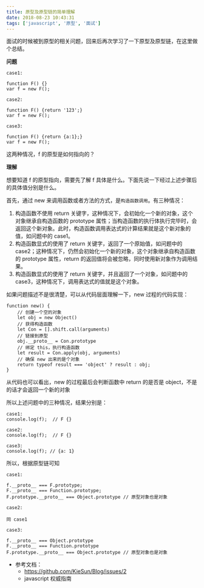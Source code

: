 ```yaml
---
title: 原型及原型链的简单理解
date: 2018-08-23 10:43:31
tags: ['javascript', '原型', '面试']
---
```


面试的时候被到原型的相关问题，回来后再次学习了一下原型及原型链，在这里做个总结。

**问题**

```
case1:

function F() {}
var f = new F();

case2:

function F() {return '123';}
var f = new F();

case3:

function F() {return {a:1};}
var f = new F();

```

这两种情况，f 的原型是如何指向的？

**理解**

想要知道 f 的原型指向，需要先了解 f 具体是什么。下面先说一下经过上述步骤后 的具体值分别是什么。

首先，通过 new 来调用函数或者方法的方式，是`构造函数调用`。有三种情况：

1. 构造函数不使用 return 关键字，这种情况下，会初始化一个新的对象，这个对象继承自构造函数的 prototype 属性；当构造函数的执行体执行完毕时，会返回这个新对象。此时，构造函数调用表达式的计算结果就是这个新对象的值，如问题中的 case1。
2. 构造函数显式的使用了 return 关键字，返回了一个原始值，如问题中的 case2；这种情况下，仍然会初始化一个新的对象，这个对象继承自构造函数的 prototype 属性，return 的返回值将会被忽略，同时使用新对象作为调用结果。
3. 构造函数显式的使用了 return 关键字，并且返回了一个对象，如问题中的 case3，这种情况下，调用表达式的值就是这个对象。

如果问题描述不是很清楚，可以从代码层面理解一下，new 过程的代码实现：

```
function new() {
    // 创建一个空的对象
    let obj = new Object()
    // 获得构造函数
    let Con = [].shift.call(arguments)
    // 链接到原型
    obj.__proto__ = Con.prototype
    // 绑定 this，执行构造函数
    let result = Con.apply(obj, arguments)
    // 确保 new 出来的是个对象
    return typeof result === 'object' ? result : obj;
}
```

从代码也可以看出，new 的过程最后会判断函数中 return 的是否是 object，不是的话才会返回一个新的对象

所以上述问题中的三种情况，结果分别是：

```
case1:
console.log(f);  // F {}

case2:
console.log(f);  // F {}

case3:
console.log(f); // {a: 1}

```

所以，根据原型链可知

```
case1:

f.__proto__ === F.prototype;
F.__proto__ === Function.prototype;
F.prototype.__proto__ === Object.prototype // 原型对象也是对象

case2:

同 case1

case3:

f.__proto__ === Object.prototype
F.__proto__ === Function.prototype
F.prototype.__proto__ === Object.prototype // 原型对象也是对象

```

- 参考文档：
	- https://github.com/KieSun/Blog/issues/2
	- javascript 权威指南



